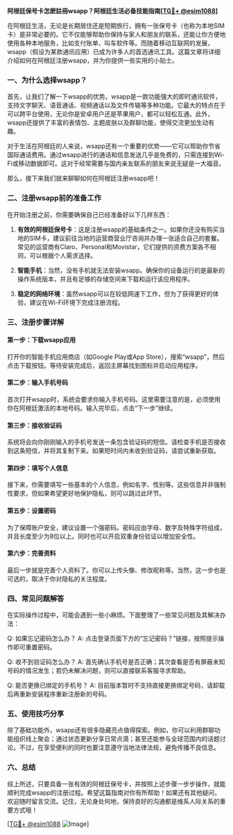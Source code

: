 **阿根廷保号卡怎麽註冊wsapp？阿根廷生活必备技能指南[[TG💪+ @esim1088](https://t.me/s/esim1088)]**

在阿根廷生活，无论是长期居住还是短期旅行，拥有一张保号卡（也称为本地SIM卡）是非常必要的。它不仅能够帮助你保持与家人和朋友的联系，还能让你方便地使用各种本地服务，比如支付账单、叫车软件等。而随着移动互联网的发展，wsapp（假设为某款通讯应用）已成为许多人的首选通讯工具。这篇文章将详细介绍如何在阿根廷注册wsapp，并为你提供一些实用的小贴士。

### 一、为什么选择wsapp？

首先，让我们了解一下wsapp的优势。wsapp是一款功能强大的即时通讯软件，支持文字聊天、语音通话、视频通话以及文件传输等多种功能。它最大的特点在于可以跨平台使用，无论你是安卓用户还是苹果用户，都可以轻松互通。此外，wsapp还提供了丰富的表情包、主题皮肤以及群聊功能，使得交流更加生动有趣。

对于生活在阿根廷的人来说，wsapp还有一个重要的优势——它可以帮助你节省国际通话费用。通过wsapp进行的通话和信息发送几乎是免费的，只需连接到Wi-Fi或移动数据即可。这对于经常需要与国内亲友联系的朋友来说无疑是一大福音。

那么，接下来我们就来聊聊如何在阿根廷注册wsapp吧！

### 二、注册wsapp前的准备工作

在开始注册之前，你需要确保自己已经准备好以下几样东西：

1. **有效的阿根廷保号卡**：这是注册wsapp的基础条件之一。如果你还没有购买当地的SIM卡，建议前往当地的运营商营业厅咨询并办理一张适合自己的套餐。常见的运营商有Claro、Personal和Movistar，它们提供的资费方案各不相同，可以根据个人需求选择。

2. **智能手机**：当然，没有手机就无法安装wsapp。确保你的设备运行的是最新的操作系统版本，并且有足够的存储空间来下载和运行该应用程序。

3. **稳定的网络环境**：虽然wsapp可以在较低网速下工作，但为了获得更好的体验，建议在Wi-Fi环境下完成注册流程。

### 三、注册步骤详解

#### 第一步：下载wsapp应用

打开你的智能手机应用商店（如Google Play或App Store），搜索“wsapp”，然后点击下载按钮。等待安装完成后，返回主屏幕找到图标并启动应用程序。

#### 第二步：输入手机号码

首次打开wsapp时，系统会要求你输入手机号码。这里需要注意的是，必须使用你在阿根廷激活的本地号码。输入完毕后，点击“下一步”继续。

#### 第三步：接收验证码

系统将会向你刚刚输入的手机号发送一条包含验证码的短信。请检查手机是否接收到这条短信，并将其复制下来。如果短时间内未收到验证码，请尝试重新获取。

#### 第四步：填写个人信息

接下来，你需要填写一些基本的个人信息，例如名字、性别等。这些信息并非强制性要求，但如果希望更好地保护隐私，则可以跳过此环节。

#### 第五步：设置密码

为了保障账户安全，建议设置一个强密码。密码应由字母、数字及特殊字符组成，并且长度至少为8位以上。同时也可以开启双重身份验证以增加安全性。

#### 第六步：完善资料

最后一步就是完善个人资料了。你可以上传头像、修改昵称等。当然，这一步也是可选的，取决于你对隐私的关注程度。

### 四、常见问题解答

在实际操作过程中，可能会遇到一些小麻烦。下面整理了一些常见问题及其解决办法：

Q: 如果忘记密码怎么办？
A: 点击登录页面下方的“忘记密码？”链接，按照提示操作即可重置密码。

Q: 收不到验证码怎么办？
A: 首先确认手机号是否正确；其次查看是否有屏蔽未知号码的情况发生；若仍未解决问题，则可以直接联系客服寻求帮助。

Q: 能否更换已绑定的手机号？
A: 目前版本暂时不支持直接更换绑定号码，请卸载后再重新安装程序重新注册新的号码。

### 五、使用技巧分享

除了基础功能外，wsapp还有很多隐藏亮点值得探索。例如，你可以利用群聊功能组织线上聚会；通过状态更新分享日常点滴；甚至还能参与全球范围内的话题讨论。不过，在享受便利的同时也要注意遵守当地法律法规，避免传播不良信息。

### 六、总结

综上所述，只要具备一张有效的阿根廷保号卡，并按照上述步骤一步步操作，就能顺利完成wsapp的注册过程。希望这篇指南对你有所帮助！如果还有其他疑问，欢迎随时留言交流。记住，无论身处何地，保持良好的沟通都是维系人际关系的重要方式哦！

[[TG💪+ @esim1088](https://t.me/s/esim1088) ![Image](https://i.postimg.cc/4NQfJmqS/Snipaste-2025-05-13-00-14-12.png)]